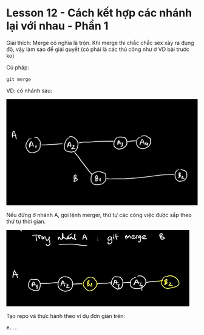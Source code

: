 # Lesson 12 -  Cách kết hợp các nhánh lại với nhau - Phần 1

Giải thích:
Merge có nghĩa là trộn.
Khi merge thì chắc chắc sex xảy ra đụng độ, vậy làm sao để giải quyết (có phải là các thủ công như ở VD bài trước ko)

Cú pháp:
```shell
git merge
```
VD: có nhánh sau:

![Alt text](image.png)

Nếu đứng ở nhánh A, gọi lệnh merger, thứ tự các công việc được sắp theo thứ tự thời gian.

![Alt text](image-1.png)

Tạo repo và thực hành theo ví dụ đơn giản trên:

```shell 
#...
```